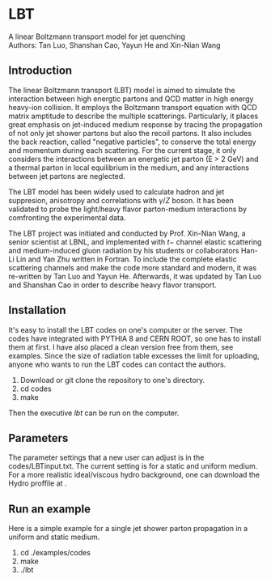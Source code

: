 # LBT
A linear Boltzmann transport model for jet quenching \
Authors: Tan Luo, Shanshan Cao, Yayun He and Xin-Nian Wang

## Introduction
The linear Boltzmann transport (LBT) model is aimed to simulate the interaction between high energtic partons and QCD matter in high energy heavy-ion collision. It employs the Boltzmann transport equation with QCD matrix amptitude to describe the multiple scatterings. Particularly, it places great emphasis on jet-induced medium response by tracing the propagation of not only jet shower partons but also the recoil partons. It also includes the back reaction, called "negative particles", to conserve the total energy and momentum during each scattering. For the current stage, it only considers the interactions between an energetic jet parton (E > 2 GeV) and a thermal parton in local equilibrium in the medium, and any interactions between jet partons are neglected. 

The LBT model has been widely used to calculate hadron and jet suppresion, anisotropy and correlations with $\gamma/Z$ boson. It has been validated to probe the light/heavy flavor parton-medium interactions by comfronting the experimental data. 

The LBT project was initiated and conducted by Prof. Xin-Nian Wang, a senior scientist at LBNL, and implemented with $t-$ channel elastic scattering and medium-induced gluon radiation by his students or collaborators Han-Li Lin and Yan Zhu written in Fortran. To include the complete elastic scattering channels and make the code more standard and modern, it was re-written by Tan Luo and Yayun He. Afterwards, it was updated by Tan Luo and Shanshan Cao in order to describe heavy flavor transport.

## Installation
It's easy to install the LBT codes on one's computer or the server. The codes have integrated with PYTHIA 8 and CERN ROOT, so one has to install them at first. I have also placed a clean version free from them, see examples. Since the size of radiation table excesses the limit for uploading, anyone who wants to run the LBT codes can contact the authors.

1. Download or git clone the repository to one's directory.
2. cd codes
3. make

Then the executive $\textit{lbt}$ can be run on the computer.


## Parameters
The parameter settings that a new user can adjust is in the codes/LBTinput.txt. The current setting is for a static and uniform medium. For a more realistic ideal/viscous hydro background, one can download the Hydro proffile at . 

## Run an example
Here is a simple example for a single jet shower parton propagation in a uniform and static medium.

1. cd ./examples/codes
2. make
3. ./lbt
